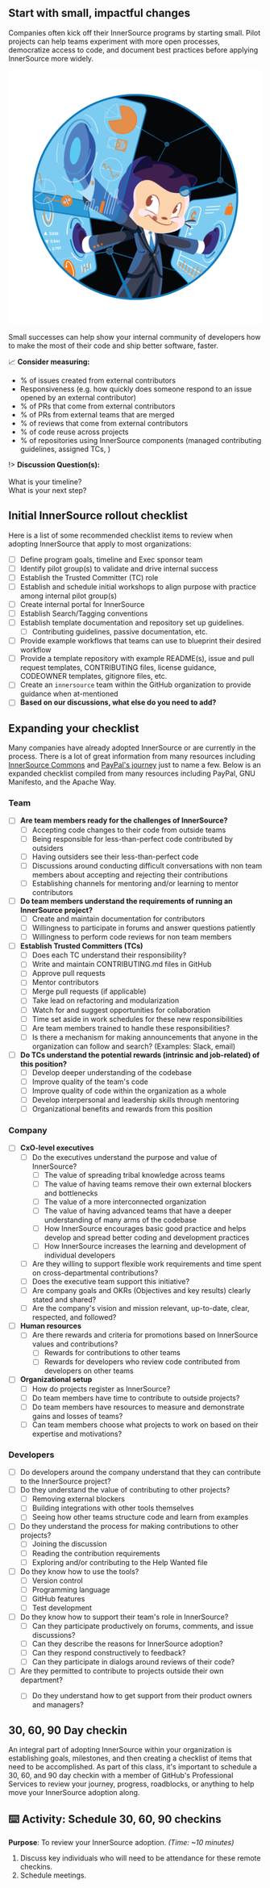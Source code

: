 ## Start with small, impactful changes

Companies often kick off their InnerSource programs by starting small. Pilot projects can help teams experiment with more open processes, democratize access to code, and document best practices before applying InnerSource more widely.

![logo](images/Fintechtocat.png ':no-zoom')

Small successes can help show your internal community of developers how to make the most of their code and ship better software, faster.

:chart_with_upwards_trend: **Consider measuring:**
  - % of issues created from external contributors
  - Responsiveness (e.g. how quickly does someone respond to an issue opened by an external contributor)
  - % of PRs that come from external contributors
  - % of PRs from external teams that are merged
  - % of reviews that come from external contributors
  - % of code reuse across projects
  - % of repositories using InnerSource components (managed contributing guidelines, assigned TCs, )

!> **Discussion Question(s):** <br><br>What is your timeline?<br>What is your next step?

## Initial InnerSource rollout checklist

Here is a list of some recommended checklist items to review when adopting InnerSource that apply to most organizations:

- [ ] Define program goals, timeline and Exec sponsor team
- [ ] Identify pilot group(s) to validate and drive internal success
- [ ] Establish the Trusted Committer (TC) role
- [ ] Establish and schedule initial workshops to align purpose with practice among internal pilot group(s)
- [ ] Create internal portal for InnerSource
- [ ] Establish Search/Tagging conventions
- [ ] Establish template documentation and repository set up guidelines.
  - [ ] Contributing guidelines, passive documentation, etc.
- [ ] Provide example workflows that teams can use to blueprint their desired workflow
- [ ] Provide a template repository with example README(s), issue and pull request templates, CONTRIBUTING files, license guidance, CODEOWNER templates, gitignore files, etc.
- [ ] Create an `innersource` team within the GitHub organization to provide guidance when at-mentioned
- [ ] **Based on our discussions, what else do you need to add?**

## Expanding your checklist

Many companies have already adopted InnerSource or are currently in the process. There is a lot of great information from many resources including [InnerSource Commons](https://innersourcecommons.org/) and [PayPal's journey](https://innersourcecommons.org/assets/files/InnerSourceChecklist.pdf) just to name a few. Below is an expanded checklist compiled from many resources including PayPal, GNU Manifesto, and the Apache Way.

### Team
- [ ] **Are team members ready for the challenges of InnerSource?**
  - [ ] Accepting code changes to their code from outside teams
  - [ ] Being responsible for less-than-perfect code contributed by outsiders
  - [ ] Having outsiders see their less-than-perfect code
  - [ ] Discussions around conducting difficult conversations with non team members about accepting and rejecting their contributions
  - [ ] Establishing channels for mentoring and/or learning to mentor contributors
- [ ] **Do team members understand the requirements of running an InnerSource project?**
  - [ ] Create and maintain documentation for contributors
  - [ ] Willingness to participate in forums and answer questions patiently
  - [ ] Willingness to perform code reviews for non team members
- [ ] **Establish Trusted Committers (TCs)**
  - [ ] Does each TC understand their responsibility?
  - [ ] Write and maintain CONTRIBUTING.md files in GitHub
  - [ ] Approve pull requests
  - [ ] Mentor contributors
  - [ ] Merge pull requests (if applicable)
  - [ ] Take lead on refactoring and modularization
  - [ ] Watch for and suggest opportunities for collaboration
  - [ ] Time set aside in work schedules for these new responsibilities
  - [ ] Are team members trained to handle these responsibilities?
  - [ ] Is there a mechanism for making announcements that anyone in the organization can follow and search? (Examples: Slack, email)
- [ ] **Do TCs understand the potential rewards (intrinsic and job-related) of this position?**
  - [ ] Develop deeper understanding of the codebase
  - [ ] Improve quality of the team's code
  - [ ] Improve quality of code within the organization as a whole
  - [ ] Develop interpersonal and leadership skills through mentoring
  - [ ] Organizational benefits and rewards from this position

### Company
- [ ] **CxO-level executives**
  - [ ] Do the executives understand the purpose and value of InnerSource?
    - [ ] The value of spreading tribal knowledge across teams
    - [ ] The value of having teams remove their own external blockers and bottlenecks
    - [ ] The value of a more interconnected organization
    - [ ] The value of having advanced teams that have a deeper understanding of many arms of the codebase
    - [ ] How InnerSource encourages basic good practice and helps develop and spread better coding and development practices
    - [ ] How InnerSource increases the learning and development of individual developers
  - [ ] Are they willing to support flexible work requirements and time spent on cross-departmental contributions?
  - [ ] Does the executive team support this initiative?
  - [ ] Are company goals and OKRs (Objectives and key results) clearly stated and shared?
  - [ ] Are the company's vision and mission relevant, up-to-date, clear, respected, and followed?
- [ ] **Human resources**
  - [ ] Are there rewards and criteria for promotions based on InnerSource values and contributions?
    - [ ] Rewards for contributions to other teams
    - [ ] Rewards for developers who review code contributed from developers on other teams
- [ ] **Organizational setup**
  - [ ] How do projects register as InnerSource?
  - [ ] Do team members have time to contribute to outside projects?
  - [ ] Do team members have resources to measure and demonstrate gains and losses of teams?
  - [ ] Can team members choose what projects to work on based on their expertise and motivations?

### Developers
- [ ] Do developers around the company understand that they can contribute to the InnerSource project?
- [ ] Do they understand the value of contributing to other projects?
  - [ ] Removing external blockers
  - [ ] Building integrations with other tools themselves
  - [ ] Seeing how other teams structure code and learn from examples
- [ ] Do they understand the process for making contributions to other projects?
  - [ ] Joining the discussion
  - [ ] Reading the contribution requirements
  - [ ] Exploring and/or contributing to the Help Wanted file
- [ ] Do they know how to use the tools?
  - [ ] Version control
  - [ ] Programming language
  - [ ] GitHub features
  - [ ] Test development
- [ ] Do they know how to support their team's role in InnerSource?
  - [ ] Can they participate productively on forums, comments, and issue discussions?
  - [ ] Can they describe the reasons for InnerSource adoption?
  - [ ] Can they respond constructively to feedback?
  - [ ] Can they participate in dialogs around reviews of their code?
- [ ] Are they permitted to contribute to projects outside their own department?
  - [ ] Do they understand how to get support from their product owners and managers?



## 30, 60, 90 Day checkin

An integral part of adopting InnerSource within your organization is establishing goals, milestones, and then creating a checklist of items that need to be accomplished. As part of this class, it's important to schedule a 30, 60, and 90 day checkin with a member of GitHub's Professional Services to review your journey, progress, roadblocks, or anything to help move your InnerSource adoption along.

## ⌨️ Activity: Schedule 30, 60, 90 checkins
**Purpose**: To review your InnerSource adoption. _(Time: ~10 minutes)_

1. Discuss key individuals who will need to be attendance for these remote checkins.
2. Schedule meetings.
